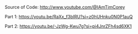 Source of Code: http://www.youtube.com/@IAmTimCorey

Part 1: https://youtu.be/RaXx_f3bIRU?si=z0hUHnku0N0P1auQ

Part 2: https://youtu.be/-JzWg-Kwu7g?si=pi4JnrZFh4sd6XK1
